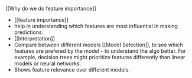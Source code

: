 [[Why do we do feature importance]]
- [[feature importance]]
- help in understanding which features are most influential in making predictions.
- [[Interpretation]]
- Compare between different models [[Model Selection]], to see which features are prefered by the model - to understand the algo better. For example, decision trees might prioritize features differently than linear models or neural networks.
- Shows feature relevance over different models.
